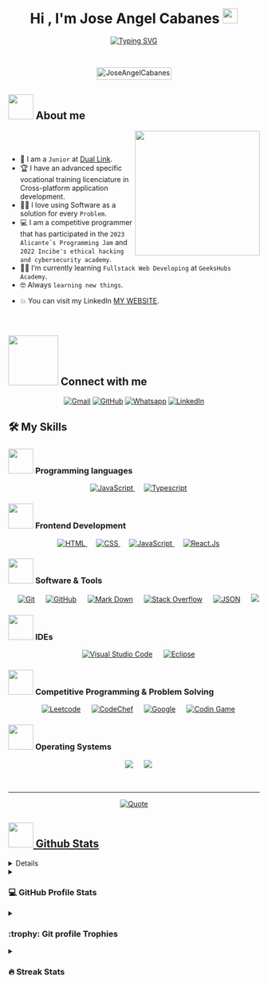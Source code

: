 <h1 align="center">Hi , I'm Jose Angel Cabanes <img src="https://media.giphy.com/media/hvRJCLFzcasrR4ia7z/giphy.gif" width="30"></h1>
<p align="center">
 <a href="https://git.io/typing-svg"><img src="https://readme-typing-svg.demolab.com?font=Fira+Code&pause=1000&color=1FD5F7&center=true&random=false&width=435&lines=Fullstack+Web+Developer" alt="Typing SVG" /></a>
</p>

<br>

<p align="center"> 
	<img src="https://komarev.com/ghpvc/?username=JoseAngelCabanes&label=Profile%20views&color=0047AB&style=plastic?" alt="JoseAngelCabanes" height=25px, width=150px/> 

</p>

	
## <picture><img src = "https://github.com/7oSkaaa/7oSkaaa/blob/main/Images/about_me.gif?raw=true" width = 50px></picture> About me

<picture> <img align="right" src="https://github.com/7oSkaaa/7oSkaaa/blob/main/Images/Right_Side.gif?raw=true" width = 250px></picture>

<br><br>

- :school: I am a `Junior` at [Dual Link](https://dual-link.com/es/).
- :trophy: I have an advanced specific vocational training licenciature in Cross-platform application development.
- :technologist: I love using Software as a solution for every `Problem`.
- :computer: I am a competitive programmer that has participated in the `2023 Alicante´s Programming Jam` and `2022 Incibe's ethical hacking and cybersecurity academy`.
- :student: I’m currently learning `Fullstack Web Developing` at `GeeksHubs Academy`.
- :nerd_face: Always `learning new things`.
<!-- - :thinking: I’m currently open for a new `job opportunity`, this is [MY RESUME](). -->
- :boom: You can visit my LinkedIn [MY WEBSITE](https://www.linkedin.com/in/angel-cabanes/?locale=en_US).
<br>

## <picture> <img src="https://github.com/7oSkaaa/7oSkaaa/blob/main/Images/Connect-with-me.gif?raw=true" width="100px"> </picture> Connect with me
<p align="center">
	<a href="mailto:joseangelcabanes29@gmail.com"><img img src="https://img.shields.io/badge/gmail-%23EA4335.svg?style=plastic&logo=gmail&logoColor=white" alt="Gmail"/></a>
	<a href="https://github.com/JoseAngelCabanes"><img src="https://img.shields.io/badge/github-%23181717.svg?style=plastic&logo=github&logoColor=white" alt="GitHub"/></a>
	<a href="https://wa.me/+34722374248"><img src="https://img.shields.io/badge/whatsapp-%2325D366.svg?style=plastic&logo=whatsapp&logoColor=white" alt="Whatsapp"/></a>
	<a href="https://www.linkedin.com/in/angel-cabanes/"><img src="https://img.shields.io/badge/linkedin-%230A66C2.svg?style=plastic&logo=linkedin&logoColor=white" alt="LinkedIn"/></a>
</p>

## 🛠️ My Skills

### <picture> <img src = "https://github.com/7oSkaaa/7oSkaaa/blob/main/Images/Programming_Languages.gif?raw=true" width = 50px>  </picture> Programming languages

<p align="center"> 
  &emsp; 
 
  <a href="https://developer.mozilla.org/en-US/docs/Web/JavaScript" target="_blank"> 
     <img alt="JavaScript" src="https://img.shields.io/badge/JavaScript%20-%23F7DF1E.svg?style=plastic&logo=javascript&logoColor=black">
   </a>
  &emsp;
  <a href="https://www.typescriptlang.org/" target="_blank"> 
    <img alt="Typescript" src="https://img.shields.io/badge/TypeScript-007ACC?logo=typescript&logoColor=white">
  </a>
</p>

### <picture> <img src = "https://github.com/7oSkaaa/7oSkaaa/blob/main/Images/Front_End.gif?raw=true" width = 50px>  </picture> Frontend Development
<p align="center"> 
  &emsp; 
  <a href="https://www.w3.org/html/" target="_blank"> 
   <img alt="HTML" src="https://img.shields.io/badge/HTML5%20-%23E34F26.svg?style=plastic&logo=html5&logoColor=white">
  </a>   
  &emsp;
  <a href="https://www.w3schools.com/css/" target="_blank">
    <img alt="CSS" src="https://img.shields.io/badge/CSS%20-%231572B6.svg?style=plastic&logo=css3&logoColor=white">
  </a> 
  &emsp;
  <a href="https://developer.mozilla.org/en-US/docs/Web/JavaScript" target="_blank"> 
     <img alt="JavaScript" src="https://img.shields.io/badge/JavaScript%20-%23F7DF1E.svg?style=plastic&logo=javascript&logoColor=black">
   </a>
 &emsp;
  <a href="https://developer.mozilla.org/en-US/docs/Web/JavaScript" target="_blank"> 
     <img alt="React.Js" src="https://img.shields.io/badge/-ReactJs-61DAFB?logo=react&logoColor=white&style=for-the-badge">
   </a>
</p>

 ### <picture> <img src = "https://github.com/7oSkaaa/7oSkaaa/blob/main/Images/Software_Tools.gif?raw=true" width = 50px>  </picture> Software & Tools
 
<p align="center">
  &emsp;
    <a href="#"><img alt="Git" src="https://img.shields.io/badge/Git%20-%23F05033.svg?style=plastic&logo=git&logoColor=white"></a>
  &emsp;
    <a href="#"><img alt="GitHub" src="https://img.shields.io/badge/github-%23181717.svg?style=plastic&logo=github&logoColor=white"></a>
  &emsp;
    <a href="#"><img alt="Mark Down" src="https://img.shields.io/badge/Markdown-000000?style=plastic&logo=markdown&logoColor=white"></a>
  &emsp;
    <a href="#"><img alt="Stack Overflow" src="https://img.shields.io/badge/-Stack%20Overflow-FE7A16?style=plastic&logo=stack-overflow&logoColor=white"></a>
  &emsp;
    <a href="#"><img alt="JSON" img src="https://img.shields.io/badge/json-%23000000.svg?style=plastic&logo=json&logoColor=white"></a>
  &emsp;
    <a href="#"><img src="https://img.shields.io/badge/mysql-%234479A1.svg?&style=plastic&logo=mysql&logoColor=white"/></a>
</p>

 ### <picture> <img src = "https://github.com/7oSkaaa/7oSkaaa/blob/main/Images/IDEs.gif?raw=true" width = 50px>  </picture> IDEs
 
<p align="center">
  &emsp;
    <a href="#"><img alt="Visual Studio Code" src="https://img.shields.io/badge/Visual%20Studio%20Code-0078d7.svg?style=plastic&logo=visual-studio-code&logoColor=white"></a>
  &emsp;
    <a href="#"><img alt="Eclipse" src="https://img.shields.io/badge/eclipse%20ide-%232C2255.svg?&style=plastic&logo=eclipse%20ide&logoColor=white" /></a>
</p>

 ### <picture> <img src = "https://github.com/7oSkaaa/7oSkaaa/blob/main/Images/CP_PS.gif?raw=true" width = 50px>  </picture> Competitive Programming & Problem Solving
 
<p align="center">
  &emsp;
    <a href="#"><img alt = "Leetcode" src="https://img.shields.io/badge/leetcode%20-%23FFA116.svg?style=plastic&logo=leetcode&logoColor=black" /></a>
  &emsp;
    <a href="#"><img alt = "CodeChef" src="https://img.shields.io/badge/codechef-%235B4638.svg?style=plastic&logo=codechef&logoColor=white" /></a>
  &emsp;
    <a href="#"><img alt = "Google" src="https://img.shields.io/badge/google-%234285F4.svg?style=plastic&logo=google&logoColor=white" /></a>
  &emsp;
    <a href="#"><img alt = "Codin Game" src="https://img.shields.io/badge/codingame-%23F2BB13.svg?&style=plastic&logo=codingame&logoColor=black" /></a>
</p>

 ### <picture> <img src = "https://github.com/7oSkaaa/7oSkaaa/blob/main/Images/OS.gif?raw=true" width = 50px>  </picture> Operating Systems
 
<p align="center">
  &emsp;
    <a href="#"><img src="https://img.shields.io/badge/Windows-0078D6?style=plastic&logo=windows&logoColor=white"></a>
  &emsp;
    <a href="#"><img src="https://shields.io/badge/MacOS--9cf?logo=Apple&style=social" /></a>
</p>

<br> 

---

<p align = "center">
	<a href="https://github.com/piyushsuthar/github-readme-quotes"> <img alt = "Quote" src="https://quotes-github-readme.vercel.app/api?type=horizontal&theme=tokyonight&animation=grow_out_in&quoteCategory=programming">
</p>

## <picture> <img src = "https://github.com/7oSkaaa/7oSkaaa/blob/main/Images/Statistics.gif?raw=true" width = 50px>  </picture> Github Stats

<details><summary><h3> :open_file_folder: My Repositories </h3></summary>

----
	
<div>
  <p align="center">
	<a href="https://github.com/JoseAngelCabanes/tattooStudioProject">
      		<img src="https://github-readme-stats.vercel.app/api/pin/?username=JoseAngelCabanes&repo=tattooStudioProject&theme=tokyonight" alt="GitHub Stats" />
    	</a>
	<a href="https://github.com/JoseAngelCabanes/fsd0923VALMasterMind">
      		<img src="https://github-readme-stats.vercel.app/api/pin/?username=JoseAngelCabanes&repo=fsd0923VALMasterMind&theme=tokyonight" alt="GitHub Stats" />
    	</a>
    	<a href="https://github.com/JoseAngelCabanes/fsdVAL0923Proyecto2JsDomBom">
      		<img src="https://github-readme-stats.vercel.app/api/pin/?username=JoseAngelCabanes&repo=fsdVAL0923Proyecto2JsDomBom&theme=tokyonight" alt="GitHub Stats" />
    	</a>
      <a href="https://github.com/JoseAngelCabanes/fsdVAL0923Proyecto1">
      		<img src="https://github-readme-stats.vercel.app/api/pin/?username=JoseAngelCabanes&repo=fsdVAL0923Proyecto1&theme=tokyonight" alt="GitHub Stats" />
    	</a>
  </p>
</div>
</details>
  
<details><summary><h3>💻 GitHub Profile Stats</h3></summary>

----
	
<p align="center">
    <a href="https://github.com/anuraghazra/github-readme-stats">
	    <img alt="JoseAngelCabanes's Github Stats" src="https://github-readme-stats.vercel.app/api?username=JoseAngelCabanes&show_icons=true&count_private=true&locale=en&theme=tokyonight&layout=compact" height="230px"/></a>
	  <img src="https://github-readme-stats.vercel.app/api/top-langs?username=JoseAngelCabanes&langs_count=10&show_icons=true&locale=en&theme=tokyonight" alt="JoseAngelCabanes" height="230px"/>
<br/>

  <b>Note:</b> Top languages is only a metric of the languages my public code consists of and doesn't reflect experience or skill level.
  </p>
</details>

<details><summary> <h3> :trophy: Git profile Trophies </h3></summary>

----
	
<p align="center"> <a href="https://github.com/ryo-ma/github-profile-trophy"><img src="https://github-profile-trophy.vercel.app/?username=JoseAngelCabanes&layout=compact&theme=tokyonight&column=4&margin-w=15&margin-h=15" alt="JoseAngelCabanes" /></a> </p>
	
</details>

<details><summary><h3> 🔥 Streak Stats</h3></summary>

----	

<p align="center"><img src="https://github-readme-streak-stats.herokuapp.com/?user=JoseAngelCabanes&theme=tokyonight_duo" alt="JoseAngelCabanes" /></p>

</details>
	
</br></br>

